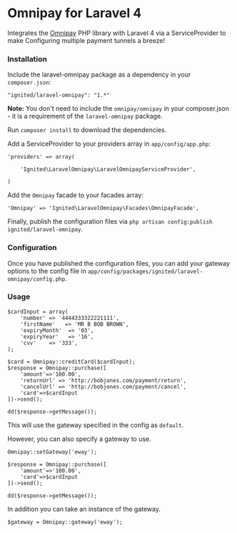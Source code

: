 Omnipay for Laravel 4
==============

Integrates the [Omnipay](https://github.com/adrianmacneil/omnipay) PHP library with Laravel 4 via a ServiceProvider to make Configuring multiple payment tunnels a breeze!

### Installation

Include the laravel-omnipay package as a dependency in your `composer.json`:

    "ignited/laravel-omnipay": "1.*"
    
**Note:** You don't need to include the `omnipay/omnipay` in your composer.json - it is a requirement of the `laravel-omnipay` package.

Run `composer install` to download the dependencies.

Add a ServiceProvider to your providers array in `app/config/app.php`:

	'providers' => array(
		
		'Ignited\LaravelOmnipay\LaravelOmnipayServiceProvider',
	
	)

Add the `Omnipay` facade to your facades array:

	'Omnipay' => 'Ignited\LaravelOmnipay\Facades\OmnipayFacade',
	
Finally, publish the configuration files via `php artisan config:publish ignited/laravel-omnipay`.

### Configuration

Once you have published the configuration files, you can add your gateway options to the config file in `app/config/packages/ignited/laravel-omnipay/config.php`.

### Usage

    $cardInput = array(
        'number' => '4444333322221111',
        'firstName'   => 'MR B BOB BROWN',
        'expiryMonth'  => '03',
        'expiryYear'   => '16',
        'cvv'    => '333',
    );

    $card = Omnipay::creditCard($cardInput);
    $response = Omnipay::purchase([
        'amount'=>'100.00',
        'returnUrl' => 'http://bobjones.com/payment/return',
        'cancelUrl' => 'http://bobjones.com/payment/cancel',
        'card'=>$cardInput
    ])->send();

    dd($response->getMessage());
    
This will use the gateway specified in the config as `default`.

However, you can also specify a gateway to use.

    Omnipay::setGateway('eway');
    
    $response = Omnipay::purchase([
        'amount'=>'100.00',
        'card'=>$cardInput
    ])->send();

    dd($response->getMessage());
    
In addition you can take an instance of the gateway.

	$gateway = Omnipay::gateway('eway');
